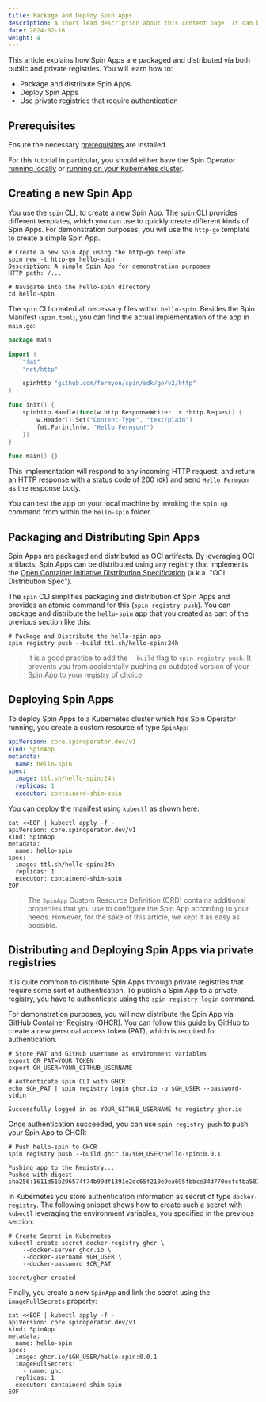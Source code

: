 ```yaml
---
title: Package and Deploy Spin Apps
description: A short lead description about this content page. It can be **bold** or _italic_ and can be split over multiple paragraphs.
date: 2024-02-16
weight: 4
---
```


This article explains how Spin Apps are packaged and distributed via both public and private registries. You will learn how to:

- Package and distribute Spin Apps
- Deploy Spin Apps
- Use private registries that require authentication

## Prerequisites

Ensure the necessary [prerequisites](./prerequisites.md) are installed.

For this tutorial in particular, you should either have the Spin Operator [running locally](./running-locally.md) or [running on your Kubernetes cluster](./running-on-a-cluster.md).

## Creating a new Spin App

You use the `spin` CLI, to create a new Spin App. The `spin` CLI provides different templates, which you can use to quickly create different kinds of Spin Apps. For demonstration purposes, you will use the `http-go` template to create a simple Spin App.

```shell
# Create a new Spin App using the http-go template
spin new -t http-go hello-spin
Description: A simple Spin App for demonstration purposes
HTTP path: /...

# Navigate into the hello-spin directory
cd hello-spin
```

The `spin` CLI created all necessary files within `hello-spin`. Besides the Spin Manifest (`spin.toml`), you can find the actual implementation of the app in `main.go`:

```go
package main

import (
	"fmt"
	"net/http"

	spinhttp "github.com/fermyon/spin/sdk/go/v2/http"
)

func init() {
	spinhttp.Handle(func(w http.ResponseWriter, r *http.Request) {
		w.Header().Set("Content-Type", "text/plain")
		fmt.Fprintln(w, "Hello Fermyon!")
	})
}

func main() {}
```

This implementation will respond to any incoming HTTP request, and return an HTTP response with a status code of 200 (`Ok`) and send `Hello Fermyon` as the response body.

You can test the app on your local machine by invoking the `spin up` command from within the `hello-spin` folder.

## Packaging and Distributing Spin Apps

Spin Apps are packaged and distributed as OCI artifacts. By leveraging OCI artifacts, Spin Apps can be distributed using any registry that implements the [Open Container Initiative Distribution Specification](https://github.com/opencontainers/distribution-spec) (a.k.a. "OCI Distribution Spec").

The `spin` CLI simplifies packaging and distribution of Spin Apps and provides an atomic command for this (`spin registry push`). You can package and distribute the `hello-spin` app that you created as part of the previous section like this:

```shell
# Package and Distribute the hello-spin app
spin registry push --build ttl.sh/hello-spin:24h
```

> It is a good practice to add the `--build` flag to `spin registry push`. It prevents you from accidentally pushing an outdated version of your Spin App to your registry of choice.

## Deploying Spin Apps

To deploy Spin Apps to a Kubernetes cluster which has Spin Operator running, you create a custom resource of type `SpinApp`:

```yaml
apiVersion: core.spinoperator.dev/v1
kind: SpinApp
metadata:
  name: hello-spin
spec:
  image: ttl.sh/hello-spin:24h
  replicas: 1
  executor: containerd-shim-spin
```

You can deploy the manifest using `kubectl` as shown here:

```shell
cat <<EOF | kubectl apply -f -
apiVersion: core.spinoperator.dev/v1
kind: SpinApp
metadata:
  name: hello-spin
spec:
  image: ttl.sh/hello-spin:24h
  replicas: 1
  executor: containerd-shim-spin
EOF
```

> The `SpinApp` Custom Resource Definition (CRD) contains additional properties that you use to configure the Spin App according to your needs. However, for the sake of this article, we kept it as easy as possible.

## Distributing and Deploying Spin Apps via private registries

It is quite common to distribute Spin Apps through private registries that require some sort of authentication. To publish a Spin App to a private registry, you have to authenticate using the `spin registry login` command.

For demonstration purposes, you will now distribute the Spin App via GitHub Container Registry (GHCR). You can follow [this guide by GitHub](https://docs.github.com/en/packages/working-with-a-github-packages-registry/working-with-the-container-registry#authenticating-with-a-personal-access-token-classic) to create a new personal access token (PAT), which is required for authentication.

```shell
# Store PAT and GitHub username as environment variables
export CR_PAT=YOUR_TOKEN
export GH_USER=YOUR_GITHUB_USERNAME

# Authenticate spin CLI with GHCR
echo $GH_PAT | spin registry login ghcr.io -u $GH_USER --password-stdin

Successfully logged in as YOUR_GITHUB_USERNAME to registry ghcr.io
```

Once authentication succeeded, you can use `spin registry push` to push your Spin App to GHCR:

```shell
# Push hello-spin to GHCR
spin registry push --build ghcr.io/$GH_USER/hello-spin:0.0.1

Pushing app to the Registry...
Pushed with digest sha256:1611d51b296574f74b99df1391e2dc65f210e9ea695fbbce34d770ecfcfba581
```

In Kubernetes you store authentication information as secret of type `docker-registry`. The following snippet shows how to create such a secret with `kubectl` leveraging the environment variables, you specified in the previous section:

```shell
# Create Secret in Kubernetes
kubectl create secret docker-registry ghcr \
    --docker-server ghcr.io \
    --docker-username $GH_USER \
    --docker-password $CR_PAT

secret/ghcr created
```

Finally, you create a new `SpinApp` and link the secret using the `imagePullSecrets` property:

```shell
cat <<EOF | kubectl apply -f -
apiVersion: core.spinoperator.dev/v1
kind: SpinApp
metadata:
  name: hello-spin
spec:
  image: ghcr.io/$GH_USER/hello-spin:0.0.1
  imagePullSecrets:
    - name: ghcr
  replicas: 1
  executor: containerd-shim-spin
EOF
```

